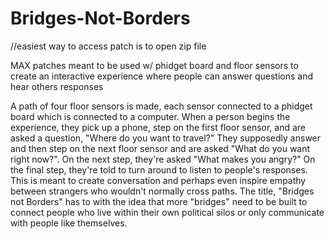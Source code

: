 # Bridges-Not-Borders
//easiest way to access patch is to open zip file 

MAX patches meant to be used w/ phidget board and floor sensors to create an interactive experience where people can answer questions and hear others responses

A path of four floor sensors is made, each sensor connected to a phidget board which is connected to a computer. When a person begins the experience, they pick up a phone, step on the first floor sensor, and are asked a question, "Where do you want to travel?" They supposedly answer and then step on the next floor sensor and are asked "What do you want right now?". On the next step, they're asked "What makes you angry?" On the final step, they're told to turn around to listen to people's responses. This is meant to create conversation and perhaps even inspire empathy between strangers who wouldn't normally cross paths. The title, "Bridges not Borders" has to with the idea that more "bridges" need to be built to connect people who live within their own political silos or only communicate with people like themselves. 
